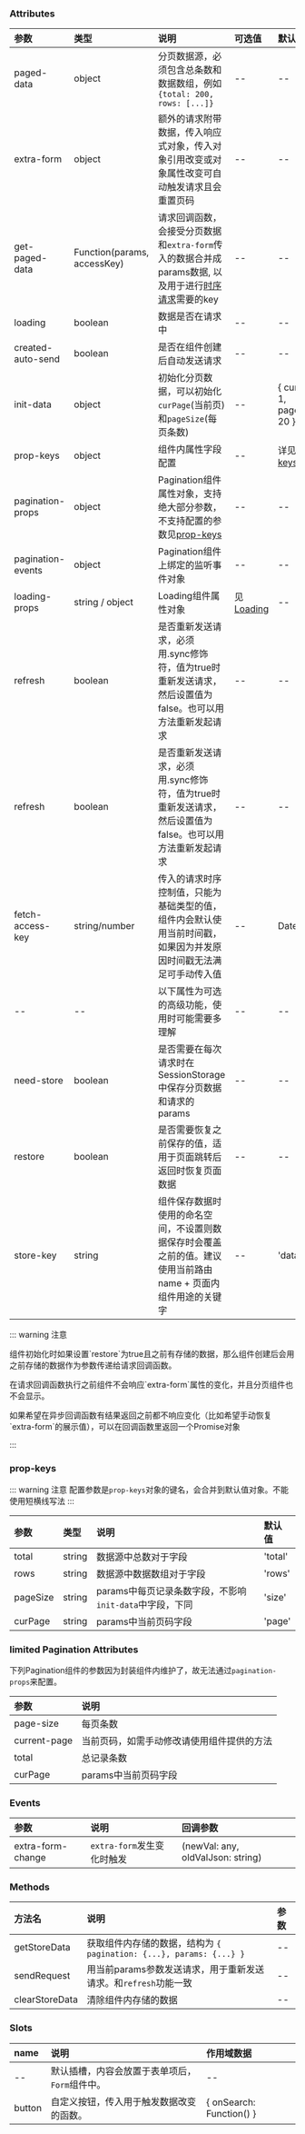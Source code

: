 ### Attributes

| 参数              | 类型                        | 说明                                                                                                                 | 可选值                 | 默认值                       |
| :---------------- | :-------------------------- | :------------------------------------------------------------------------------------------------------------------- | :--------------------- | :--------------------------- |
| paged-data        | object                      | 分页数据源，必须包含总条数和数据数组，例如`{total: 200, rows: [...]}`                                                | --                     | --                           |
| extra-form        | object                      | 额外的请求附带数据，传入响应式对象，传入对象引用改变或对象属性改变可自动触发请求且会重置页码                         | --                     | --                           |
| get-paged-data    | Function(params, accessKey) | 请求回调函数，会接受分页数据和`extra-form`传入的数据合并成params数据, 以及用于进行[时序请求](#time-control)需要的key | --                     | --                           |
| loading           | boolean                     | 数据是否在请求中                                                                                                     | --                     | --                           |
| created-auto-send | boolean                     | 是否在组件创建后自动发送请求                                                                                         | --                     | --                           |
| init-data         | object                      | 初始化分页数据，可以初始化`curPage`(当前页)和`pageSize`(每页条数)                                                    | --                     | { curPage: 1, pageSize: 20 } |
| prop-keys         | object                      | 组件内属性字段配置                                                                                                   | --                     | 详见[prop-keys](#prop-keys)  |
| pagination-props  | object                      | Pagination组件属性对象，支持绝大部分参数，不支持配置的参数见[prop-keys](#prop-keys)                                  | --                     | --                           |
| pagination-events | object                      | Pagination组件上绑定的监听事件对象                                                                                   | --                     | --                           |
| loading-props     | string / object             | Loading组件属性对象                                                                                                  | 见[Loading](./loading) | --                           |
| refresh           | boolean                     | 是否重新发送请求，必须用.sync修饰符，值为true时重新发送请求，然后设置值为false。也可以用方法重新发起请求             | --                     | --                           |
| refresh           | boolean                     | 是否重新发送请求，必须用.sync修饰符，值为true时重新发送请求，然后设置值为false。也可以用方法重新发起请求             | --                     | --                           |
| fetch-access-key  | string/number               | 传入的请求时序控制值，只能为基础类型的值，组件内会默认使用当前时间戳，如果因为并发原因时间戳无法满足可手动传入值     | --                     | Date.now()                   |
| --                | --                          | 以下属性为可选的高级功能，使用时可能需要多理解                                                                       | --                     | --                           |
| need-store        | boolean                     | 是否需要在每次请求时在SessionStorage中保存分页数据和请求的params                                                     | --                     | --                           |
| restore           | boolean                     | 是否需要恢复之前保存的值，适用于页面跳转后返回时恢复页面数据                                                         | --                     | --                           |
| store-key         | string                      | 组件保存数据时使用的命名空间，不设置则数据保存时会覆盖之前的值。建议使用当前路由name + 页面内组件用途的关键字        | --                     | 'data'                       |

::: warning 注意
<p>组件初始化时如果设置`restore`为true且之前有存储的数据，那么组件创建后会用之前存储的数据作为参数传递给请求回调函数。</p>
<p>在请求回调函数执行之前组件不会响应`extra-form`属性的变化，并且分页组件也不会显示。</p>
<p>如果希望在异步回调函数有结果返回之前都不响应变化（比如希望手动恢复`extra-form`的展示值），可以在回调函数里返回一个Promise对象</p>
:::

### prop-keys

::: warning 注意
配置参数是`prop-keys`对象的键名，会合并到默认值对象。不能使用短横线写法
:::

| 参数     | 类型   | 说明                                                    | 默认值  |
| :------- | :----- | :------------------------------------------------------ | :------ |
| total    | string | 数据源中总数对于字段                                    | 'total' |
| rows     | string | 数据源中数据数组对于字段                                | 'rows'  |
| pageSize | string | params中每页记录条数字段，不影响`init-data`中字段，下同 | 'size'  |
| curPage  | string | params中当前页码字段                                    | 'page'  |

### limited Pagination Attributes

下列Pagination组件的参数因为封装组件内维护了，故无法通过`pagination-props`来配置。

| 参数         | 说明                                       |
| :----------- | :----------------------------------------- |
| page-size    | 每页条数                                   |
| current-page | 当前页码，如需手动修改请使用组件提供的方法 |
| total        | 总记录条数                                 |
| curPage      | params中当前页码字段                       |

### Events

| 参数              | 说明                       | 回调参数                          |
| :---------------- | :------------------------- | :-------------------------------- |
| extra-form-change | `extra-form`发生变化时触发 | (newVal: any, oldValJson: string) |


### Methods

| 方法名         | 说明                                                                | 参数 |
| :------------- | :------------------------------------------------------------------ | :--- |
| getStoreData   | 获取组件内存储的数据，结构为 `{ pagination: {...}, params: {...} }` | --   |
| sendRequest    | 用当前params参数发送请求，用于重新发送请求。和`refresh`功能一致     | --   |
| clearStoreData | 清除组件内存储的数据                                                | --   |

### Slots

| name   | 说明                                           | 作用域数据               |
| :----- | :--------------------------------------------- | :----------------------- |
| --     | 默认插槽，内容会放置于表单项后，`Form`组件中。 | --                       |
| button | 自定义按钮，传入用于触发数据改变的函数。         | { onSearch: Function() } |
